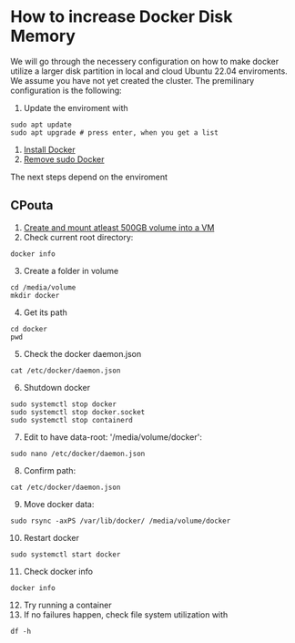 # How to increase Docker Disk Memory

We will go through the necessery configuration on how to make docker utilize a larger disk partition in local and cloud Ubuntu 22.04 enviroments. We assume you have not yet created the cluster. The premilinary configuration is the following:

1. Update the enviroment with
```
sudo apt update
sudo apt upgrade # press enter, when you get a list
```
1. [Install Docker](https://docs.docker.com/engine/install/ubuntu/) 
2. [Remove sudo Docker](https://docs.docker.com/engine/install/linux-postinstall/)

The next steps depend on the enviroment

## CPouta

1. [Create and mount atleast 500GB volume into a VM](https://docs.csc.fi/cloud/pouta/persistent-volumes/)
2. Check current root directory:
```
docker info
```
3. Create a folder in volume
```
cd /media/volume
mkdir docker
```
4. Get its path
```
cd docker
pwd
```
5. Check the docker daemon.json
```
cat /etc/docker/daemon.json
```
6. Shutdown docker
```
sudo systemctl stop docker
sudo systemctl stop docker.socket
sudo systemctl stop containerd
```
7. Edit to have data-root: '/media/volume/docker':
```
sudo nano /etc/docker/daemon.json
```
8. Confirm path:
```
cat /etc/docker/daemon.json
```
9.  Move docker data: 
```
sudo rsync -axPS /var/lib/docker/ /media/volume/docker
```
10. Restart docker
```
sudo systemctl start docker
```
11. Check docker info
```
docker info
```
12. Try running a container
13. If no failures happen, check file system utilization with
```
df -h
```